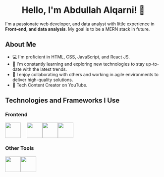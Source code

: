 <div align="center">
  <h1>Hello, I'm <strong>Abdullah Alqarni!</strong> 👋</h1>
</div>

I'm a passionate web developer, and data analyst with little experience in <strong>Front-end, and data analysis</strong>. My goal is to be a MERN stack in future.

## About Me

- 💻 I'm proficient in HTML, CSS, JavaScript, and React JS.
- 🌱 I'm constantly learning and exploring new technologies to stay up-to-date with the latest trends.
- 🚀 I enjoy collaborating with others and working in agile environments to deliver high-quality solutions.
- 💬 Tech Content Creator on YouTube.

## Technologies and Frameworks I Use

### Frontend

<div style="display: flex; flex-direction: row;">
    <img src="https://upload.wikimedia.org/wikipedia/commons/3/38/HTML5_Badge.svg" height="50" style="padding-right: 20px">
    <img src="https://upload.wikimedia.org/wikipedia/commons/d/d5/CSS3_logo_and_wordmark.svg" height="50">
    <img src="https://upload.wikimedia.org/wikipedia/commons/6/6a/JavaScript-logo.png" height="50">
    <img src="https://upload.wikimedia.org/wikipedia/commons/a/a7/React-icon.svg" height="50">
</div>

### Other Tools

<div style="display: flex; flex-direction: row;">
    <img src="https://upload.wikimedia.org/wikipedia/commons/e/e0/Git-logo.svg" height="50">
    <img src="https://upload.wikimedia.org/wikipedia/commons/9/91/Octicons-mark-github.svg" height="50">
  
